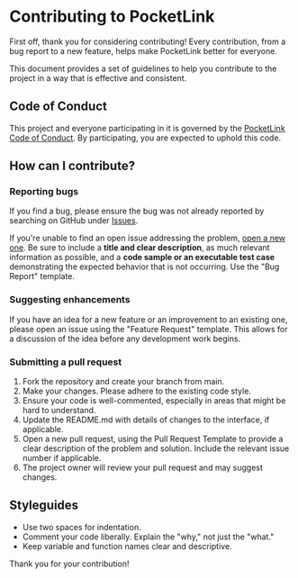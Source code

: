 # **Contributing to PocketLink**

First off, thank you for considering contributing\! Every contribution, from a bug report to a new feature, helps make PocketLink better for everyone.

This document provides a set of guidelines to help you contribute to the project in a way that is effective and consistent.

## **Code of Conduct**

This project and everyone participating in it is governed by the [PocketLink Code of Conduct](https://github.com/jamditis/pocketlink/blob/main/CODE_OF_CONDUCT.md). By participating, you are expected to uphold this code.

## **How can I contribute?**

### **Reporting bugs**

If you find a bug, please ensure the bug was not already reported by searching on GitHub under [Issues](https://github.com/jsamditis/pocketlink/issues).

If you're unable to find an open issue addressing the problem, [open a new one](https://github.com/jsamditis/pocketlink/issues/new). Be sure to include a **title and clear description**, as much relevant information as possible, and a **code sample or an executable test case** demonstrating the expected behavior that is not occurring. Use the "Bug Report" template.

### **Suggesting enhancements**

If you have an idea for a new feature or an improvement to an existing one, please open an issue using the "Feature Request" template. This allows for a discussion of the idea before any development work begins.

### **Submitting a pull request**

1. Fork the repository and create your branch from main.  
2. Make your changes. Please adhere to the existing code style.  
3. Ensure your code is well-commented, especially in areas that might be hard to understand.  
4. Update the README.md with details of changes to the interface, if applicable.  
5. Open a new pull request, using the Pull Request Template to provide a clear description of the problem and solution. Include the relevant issue number if applicable.  
6. The project owner will review your pull request and may suggest changes.

## **Styleguides**

* Use two spaces for indentation.  
* Comment your code liberally. Explain the "why," not just the "what."  
* Keep variable and function names clear and descriptive.

Thank you for your contribution\!
